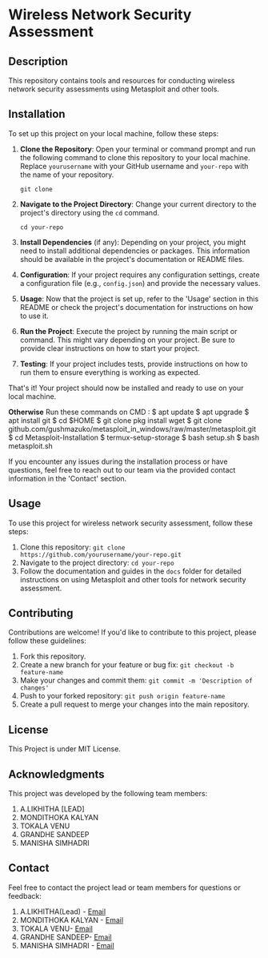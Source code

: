 # Wireless Network Security Assessment

## Description
This repository contains tools and resources for conducting wireless network security assessments using Metasploit and other tools.

## Installation

To set up this project on your local machine, follow these steps:

1. **Clone the Repository**: Open your terminal or command prompt and run the following command to clone this repository to your local machine. Replace `yourusername` with your GitHub username and `your-repo` with the name of your repository.

    ```
    git clone 
    ```

2. **Navigate to the Project Directory**: Change your current directory to the project's directory using the `cd` command.

    ```
    cd your-repo
    ```

3. **Install Dependencies** (if any): Depending on your project, you might need to install additional dependencies or packages. This information should be available in the project's documentation or README files.

4. **Configuration**: If your project requires any configuration settings, create a configuration file (e.g., `config.json`) and provide the necessary values.

5. **Usage**: Now that the project is set up, refer to the 'Usage' section in this README or check the project's documentation for instructions on how to use it.

6. **Run the Project**: Execute the project by running the main script or command. This might vary depending on your project. Be sure to provide clear instructions on how to start your project.

7. **Testing**: If your project includes tests, provide instructions on how to run them to ensure everything is working as expected.

That's it! Your project should now be installed and ready to use on your local machine.

**Otherwise**
Run these commands on CMD :
 $ apt update
 $ apt upgrade
 $ apt install git
 $ cd $HOME
 $ git clone pkg install wget 
 $ git clone github.com/gushmazuko/metasploit_in_windows/raw/master/metasploit.git
 $ cd Metasploit-Installation
 $ termux-setup-storage
 $ bash setup.sh
 $ bash metasploit.sh

If you encounter any issues during the installation process or have questions, feel free to reach out to our team via the provided contact information in the 'Contact' section.



## Usage
To use this project for wireless network security assessment, follow these steps:

1. Clone this repository: `git clone https://github.com/yourusername/your-repo.git`
2. Navigate to the project directory: `cd your-repo`
3. Follow the documentation and guides in the `docs` folder for detailed instructions on using Metasploit and other tools for network security assessment.

<!-- Add code examples or screenshots here if necessary -->

## Contributing
Contributions are welcome! If you'd like to contribute to this project, please follow these guidelines:

1. Fork this repository.
2. Create a new branch for your feature or bug fix: `git checkout -b feature-name`
3. Make your changes and commit them: `git commit -m 'Description of changes'`
4. Push to your forked repository: `git push origin feature-name`
5. Create a pull request to merge your changes into the main repository.

## License
This Project is under MIT License.

## Acknowledgments
This project was developed by the following team members:

1. A.LIKHITHA [LEAD]
2. MONDITHOKA KALYAN
3. TOKALA VENU
4. GRANDHE SANDEEP
5. MANISHA SIMHADRI

## Contact
Feel free to contact the project lead or team members for questions or feedback:

1. A.LIKHITHA(Lead) - [Email](mailto:208x1a0548@khitguntur.ac.in)
2. MONDITHOKA KALYAN - [Email](mailto:208x1a0120@khitguntur.ac.in)
3. TOKALA VENU- [Email](mailto:208x1a0142@khitguntur.ac.in)
4. GRANDHE SANDEEP- [Email](mailto:208x1a0519@khitguntur.ac.in)
5. MANISHA SIMHADRI - [Email](mailto:208x1a0596f0@khitguntur.ac.in)

